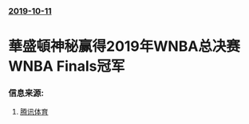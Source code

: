 ### [2019-10-11](/news/2019/10/11/index.md)

##### 
#  華盛頓神秘赢得2019年WNBA总决赛 WNBA Finals冠军 




### 信息来源:

1. [腾讯体育](https://sports.qq.com/a/20191011/005338.htm)

